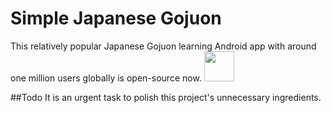 # Simple Japanese Gojuon
This relatively popular Japanese Gojuon learning Android app with around one million users globally is open-source now.
<a href="https://play.google.com/store/apps/details?id=com.limitfan.gojuuon"><img src="https://play.google.com/intl/en_us/badges/images/generic/en-play-badge.png" height="48"></a>

##Todo
  It is an urgent task to polish this project's unnecessary ingredients.
